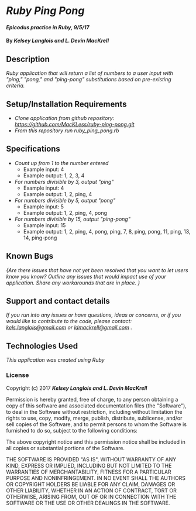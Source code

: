 # _Ruby Ping Pong_

#### _Epicodus practice in Ruby, 9/5/17_

#### By _**Kelsey Langlois and L. Devin MacKrell**_

## Description

_Ruby application that will return a list of numbers to a user input with "ping," "pong," and "ping-pong" substitutions based on pre-existing criteria._

## Setup/Installation Requirements

* _Clone application from github repository: https://github.com/MacKLess/ruby-ping-pong.git_
* _From this repository run ruby_ping_pong.rb_

## Specifications

* _Count up from 1 to the number entered_
  * Example input: 4
  * Example output: 1, 2, 3, 4
* _For numbers divisible by 3, output "ping"_
  * Example input: 4
  * Example output: 1, 2, ping, 4
* _For numbers divisible by 5, output "pong"_
  * Example input: 5
  * Example output: 1, 2, ping, 4, pong
* _For numbers divisible by 15, output "ping-pong"_
  * Example input: 15
  * Example output: 1, 2, ping, 4, pong, ping, 7, 8, ping, pong, 11, ping, 13, 14, ping-pong


## Known Bugs

_{Are there issues that have not yet been resolved that you want to let users know you know?  Outline any issues that would impact use of your application.  Share any workarounds that are in place. }_

## Support and contact details

_If you run into any issues or have questions, ideas or concerns, or if you would like to contribute to the code, please contact: kels.langlois@gmail.com or ldmackrell@gmail.com ._

## Technologies Used

_This application was created using Ruby_

### License

Copyright (c) 2017 **_Kelsey Langlois and L. Devin MacKrell_**

Permission is hereby granted, free of charge, to any person obtaining a copy
of this software and associated documentation files (the "Software"), to deal
in the Software without restriction, including without limitation the rights
to use, copy, modify, merge, publish, distribute, sublicense, and/or sell
copies of the Software, and to permit persons to whom the Software is
furnished to do so, subject to the following conditions:

The above copyright notice and this permission notice shall be included in all
copies or substantial portions of the Software.

THE SOFTWARE IS PROVIDED "AS IS", WITHOUT WARRANTY OF ANY KIND, EXPRESS OR
IMPLIED, INCLUDING BUT NOT LIMITED TO THE WARRANTIES OF MERCHANTABILITY,
FITNESS FOR A PARTICULAR PURPOSE AND NONINFRINGEMENT. IN NO EVENT SHALL THE
AUTHORS OR COPYRIGHT HOLDERS BE LIABLE FOR ANY CLAIM, DAMAGES OR OTHER
LIABILITY, WHETHER IN AN ACTION OF CONTRACT, TORT OR OTHERWISE, ARISING FROM,
OUT OF OR IN CONNECTION WITH THE SOFTWARE OR THE USE OR OTHER DEALINGS IN THE
SOFTWARE.
